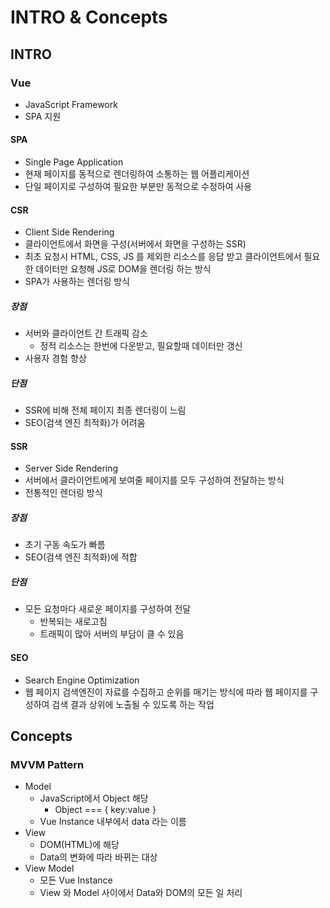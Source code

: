 # INTRO & Concepts

## INTRO

### Vue

- JavaScript Framework
- SPA 지원

#### SPA

- Single Page Application
- 현재 페이지를 동적으로 렌더링하여 소통하는 웹 어플리케이션
- 단일 페이지로 구성하여 필요한 부분만 동적으로 수정하여 사용

#### CSR

- Client Side Rendering
- 클라이언트에서 화면을 구성(서버에서 화면을 구성하는 SSR)
- 최초 요청시 HTML, CSS, JS 를 제외한 리소스를 응답 받고 클라이언트에서 필요한 데이터만 요청해 JS로 DOM을 렌더링 하는 방식
- SPA가 사용하는 렌더링 방식

##### 장점

- 서버와 클라이언트 간 트래픽 감소
  - 정적 리소스는 한번에 다운받고, 필요할때 데이터만 갱신
- 사용자 경험 향상

##### 단점

- SSR에 비해 전체 페이지 최종 렌더링이 느림
- SEO(검색 엔진 최적화)가 어려움



#### SSR

- Server Side Rendering
- 서버에서 클라이언트에게 보여줄 페이지를 모두 구성하여 전달하는 방식
- 전통적인 렌더링 방식

##### 장점

- 초기 구동 속도가 빠름
- SEO(검색 엔진 최적화)에 적합

##### 단점

- 모든 요청마다 새로운 페이지를 구성하여 전달
  - 반복되는 새로고침
  - 트래픽이 많아 서버의 부담이 클 수 있음

#### SEO

- Search Engine Optimization
- 웹 페이지 검색엔진이 자료를 수집하고 순위를 매기는 방식에 따라 웹 페이지를 구성하여 검색 결과 상위에 노출될 수 있도록 하는 작업



## Concepts

### MVVM Pattern

- Model
  - JavaScript에서 Object 해당
    - Object === { key:value }
  - Vue Instance 내부에서 data 라는 이름
- View
  - DOM(HTML)에 해당
  - Data의 변화에 따라 바뀌는 대상
- View Model
  - 모든 Vue Instance
  - View 와 Model 사이에서 Data와 DOM의 모든 일 처리